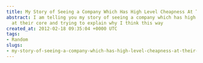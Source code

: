 ```yaml
---
title: My Story of Seeing a Company Which Has High Level Cheapness At Their Core
abstract: I am telling you my story of seeing a company which has high level cheapness
  at their core and trying to explain why I think this way
created_at: 2012-02-18 09:35:04 +0000 UTC
tags:
- Random
slugs:
- my-story-of-seeing-a-company-which-has-high-level-cheapness-at-their-core
---
```

